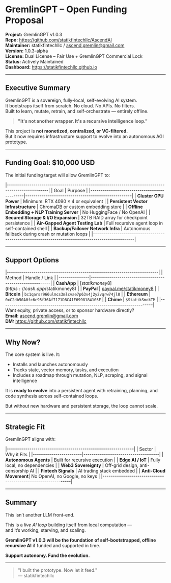 # GremlinGPT – Open Funding Proposal

**Project:** GremlinGPT v1.0.3  
**Repo:** https://github.com/statikfintechllc/AscendAI  
**Maintainer:** statikfintechllc / ascend.gremlin@gmail.com  
**Version:** 1.0.3-alpha  
**License:** Dual License – Fair Use + GremlinGPT Commercial Lock  
**Status:** Actively Maintained  
**Dashboard:** https://statikfintechllc.github.io

---

## Executive Summary

GremlinGPT is a sovereign, fully-local, self-evolving AI system.  
It bootstraps itself from scratch. No cloud. No APIs. No filters.  
Built to learn, mutate, retrain, and self-orchestrate — entirely offline.

> **"It's not another wrapper. It's a recursive intelligence loop."**

This project is **not monetized, centralized, or VC-filtered.**  
But it now requires infrastructure support to evolve into an autonomous AGI prototype.

---

## Funding Goal: $10,000 USD

The initial funding target will allow GremlinGPT to:

|--------------------------------------------------------------------------------------------------|
|           Goal                              | Purpose                                            |
|---------------------------------------------|----------------------------------------------------|
| **Cluster GPU Power**                       | Minimum: RTX 4090 × 4 or equivalent                |
| **Persistent Vector Infrastructure**        | ChromaDB or custom embedding store                 |
| **Offline Embedding + NLP Training Server** | No HuggingFace / No OpenAI                         |
| **Secured Storage & I/O Expansion**         | 32TB RAID array for checkpoint persistence         |
| **Air-Gapped Agent Testing Lab**            | Full recursive agent loop in self-contained shell  |
| **Backup/Failover Network Infra**           | Autonomous fallback during crash or mutation loops |
|--------------------------------------------------------------------------------------------------|

---

## Support Options

|--------------------------------------------------------------------------|
| Method        |      Handle / Link                                       |
|---------------|----------------------------------------------------------|
| **CashApp**   | [$statikmoney8](https://cash.app/$statikmoney8)          |
| **PayPal**    | [paypal.me/statikmoney8](https://paypal.me/statikmoney8) |
| **Bitcoin**   | `bc1qarsr966ulmcs3mlcvae7p63v4j2y2vqrw74jl8`             |
| **Ethereum**  | `0xC2db50A0fc6c95f36Af7171D8C41F6998184103F`             |
| **Chime**     | `$StatikSmokTM`                                          |
|--------------------------------------------------------------------------|
Want equity, private access, or to sponsor hardware directly?  
**Email:** ascend.gremlin@gmail.com  
**DM:** https://github.com/statikfintechllc

---

## Why Now?

The core system is live. It:
- Installs and launches autonomously
- Tracks state, vector memory, tasks, and execution
- Includes a roadmap through mutation, NLP, scraping, and signal intelligence

It is **ready to evolve** into a persistent agent with retraining, planning, and code synthesis across self-contained loops.

But without new hardware and persistent storage, the loop cannot scale.

---

## Strategic Fit

GremlinGPT aligns with:

|--------------------------------------------------------------|
| Sector                 |      Why it Fits                    |
|------------------------|-------------------------------------|
| **Autonomous Agents**  | Built for recursive execution       |
| **Edge AI / IoT**      | Fully local, no dependencies        |
| **Web3 Sovereignty**   | Off-grid design, anti-censorship AI |
| **Fintech Signals**    | AI trading stack embedded           |
| **Anti-Cloud Movement**| No OpenAI, no Google, no keys       |
|--------------------------------------------------------------|

---

## Summary

This isn’t another LLM front-end.

This is a *live AI loop* building itself from local computation —  
and it’s working, starving, and scaling.

**GremlinGPT v1.0.3 will be the foundation of self-bootstrapped, offline recursive AI** if funded and supported in time.

**Support autonomy. Fund the evolution.**

---

> "I built the prototype. Now let it feed."  
> — statikfintechllc
